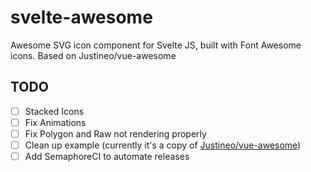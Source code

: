 # svelte-awesome
Awesome SVG icon component for Svelte JS, built with Font Awesome icons. Based on Justineo/vue-awesome

## TODO
- [ ] Stacked Icons
- [ ] Fix Animations
- [ ] Fix Polygon and Raw not rendering properly
- [ ] Clean up example (currently it's a copy of [Justineo/vue-awesome](https://justineo.github.io/vue-awesome/demo/))
- [ ] Add SemaphoreCI to automate releases
